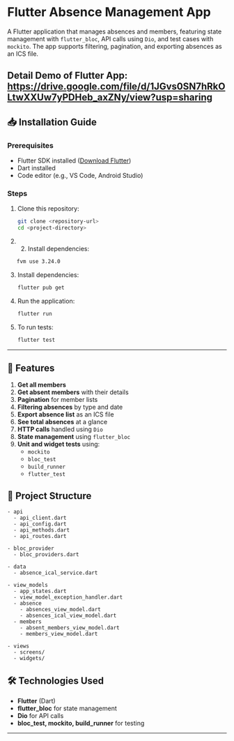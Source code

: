 # Flutter Absence Management App

A Flutter application that manages absences and members, featuring state management with `flutter_bloc`, API calls using `Dio`, and test cases with `mockito`. The app supports filtering, pagination, and exporting absences as an ICS file.

##  Detail Demo of Flutter App: https://drive.google.com/file/d/1JGvs0SN7hRkOLtwXXUw7yPDHeb_axZNy/view?usp=sharing

## 📥 Installation Guide

### Prerequisites
- Flutter SDK installed ([Download Flutter](https://flutter.dev/docs/get-started/install))
- Dart installed
- Code editor (e.g., VS Code, Android Studio)

### Steps
1. Clone this repository:
   ```sh
   git clone <repository-url>
   cd <project-directory>
   ```
2. 2. Install dependencies:
```sh
   fvm use 3.24.0
```
3. Install dependencies:
   ```sh
   flutter pub get
   ```
3. Run the application:
   ```sh
   flutter run
   ```
4. To run tests:
   ```sh
   flutter test
   ```

---

## 🚀 Features

1. **Get all members**
2. **Get absent members** with their details
3. **Pagination** for member lists
4. **Filtering absences** by type and date
5. **Export absence list** as an ICS file
6. **See total absences** at a glance
7. **HTTP calls** handled using `Dio`
8. **State management** using `flutter_bloc`
9. **Unit and widget tests** using:
    - `mockito`
    - `bloc_test`
    - `build_runner`
    - `flutter_test`

## 📂 Project Structure

```
- api
  - api_client.dart
  - api_config.dart
  - api_methods.dart
  - api_routes.dart

- bloc_provider
  - bloc_providers.dart

- data
  - absence_ical_service.dart

- view_models
  - app_states.dart
  - view_model_exception_handler.dart
  - absence
    - absences_view_model.dart
    - absences_ical_view_model.dart
  - members
    - absent_members_view_model.dart
    - members_view_model.dart

- views
  - screens/
  - widgets/
```

## 🛠 Technologies Used
- **Flutter** (Dart)
- **flutter_bloc** for state management
- **Dio** for API calls
- **bloc_test, mockito, build_runner** for testing

---

